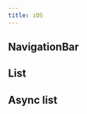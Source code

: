 ```yaml
---
title: iOS
---
```


## NavigationBar

<ios-navigation-bar></ios-navigation-bar>

## List

<ios-app>
    <ios-list></ios-list>
</ios-app>

## Async list

<ios-app>
    <ios-async-list></ios-async-list>
</ios-app>

<script type="module">
import { styledTags } from './vanjs/styled.js'
import { define } from './vanjs/elements.js'
import { App } from './ios/app.js'
import { iOSNavigationBar } from './ios/navigationBar.js'
import { iOSAsyncList } from './ios/asynclist.js'
import { iOSList } from './ios/list.js'

const { p, slot } = styledTags

const mockLoader = () =>
  new Promise((resolve) => {
    setTimeout(() => {
      resolve(['Item 1', 'Item 2', 'Item 3']);
    }, 5000);
});


define("ios-navigation-bar", () => iOSNavigationBar('NavigationBar', () => alert('Back button clicked')));
define("ios-app", () => App(slot()))
define('ios-async-list', () => iOSAsyncList('Async List', mockLoader))
define('ios-list', () => iOSList('List', ['Item 1', 'Item 2']))
</script>
